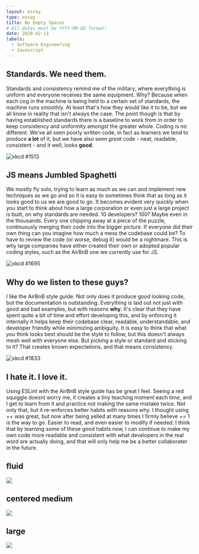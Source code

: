 ```yaml
---
layout: essay
type: essay
title: No Empty Spaces
# All dates must be YYYY-MM-DD format!
date: 2020-02-13
labels:
  - Software Engineering
  - Javascript
---
```


## Standards. We need them.
Standards and consistency remind me of the military, where everything is uniform and everyone receives the same equipment. Why? Because when each cog in the machine is being held to a certain set of standards, the machine runs smoothly. At least that's how they would like it to be, but we all know in reality that isn't always the case. The point though is that by having established standards there is a baseline to work from in order to keep consistency and uniformity amongst the greater whole. Coding is no different. We've all seen poorly written code, in fact as learners we tend to produce **a lot** of it, but we have also seen *great* code - neat, readable, consistent - and it well, looks **good**.

![xkcd #1513](https://imgs.xkcd.com/comics/code_quality_2.png)

## JS means Jumbled Spaghetti
We mostly fly solo, trying to learn as much as we can and implement new techniques as we go and so it is easy to sometimes think that as long as it looks good to *us* we are good to go. It becomes evident very quickly when you start to think about how a large corporation or even just a large project is built, on why standards are needed. 10 developers? 100? Maybe even in the thousands. Every one chipping away at a piece of the puzzle, continuously merging their code into the bigger picture. If everyone did their own thing can you imagine how much a mess the codebase could be? To have to review the code (or worse, debug it) would be a nightmare. This is why large companies have either created their own or adopted popular coding styles, such as the AirBnB one we currently use for JS.

![xkcd #1695](https://imgs.xkcd.com/comics/code_quality_2.png)

## Why do we listen to these guys?
I like the AirBnB style guide. Not only does it produce good looking code, but the documentation is outstanding. Everything is laid out not just with good and bad examples, but with reasons **why**. It's clear that they have spent quite a bit of time and effort developing this, and by enforcing it internally it helps keep their codebase clear, readable, understandable, and developer friendly while minimizing ambiguity. It is easy to think that what *you* think looks best should be the style to follow, but this doesn't always mesh well with everyone else. But picking a style or standard and sticking to it? That creates known expectations, and that means consistency.

![xkcd #1833](https://imgs.xkcd.com/comics/code_quality_3.png)

## I hate it. I love it.
Using ESLint with the AirBnB style guide has be great I feel. Seeing a red squiggle doesnt worry me, it creates a tiny teaching moment each time, and I get to learn from it and practice not making the same mistake twice. Not only that, but it re-enforces better habits *with* reasons why. I thought using ++ was great, but now after being yelled at many times I firmly believe += 1 is the way to go. Easier to read, and even easier to modify if needed. I think that by learning some of these good habits now, I can continue to make my own code more readable and consistent with what developers in the real word are actually doing, and that will only help me be a better collaborater in the future.

## fluid
<img class="ui fluid image" src="https://imgs.xkcd.com/comics/code_quality_2.png">

## centered medium
<img class="ui centered medium image" src="https://imgs.xkcd.com/comics/code_quality_2.png">

## large
<img class="ui large image" src="https://imgs.xkcd.com/comics/code_quality_3.png">